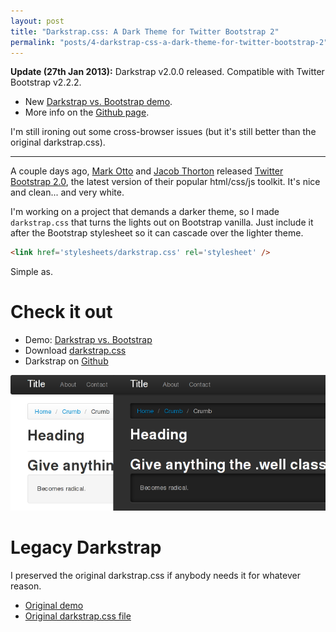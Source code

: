 ```yaml
---
layout: post
title: "Darkstrap.css: A Dark Theme for Twitter Bootstrap 2"
permalink: "posts/4-darkstrap-css-a-dark-theme-for-twitter-bootstrap-2"
---
```


**Update (27th Jan 2013):** Darkstrap v2.0.0 released. Compatible with Twitter Bootstrap v2.2.2.

* New [Darkstrap vs. Bootstrap demo][demo].
* More info on the [Github page][github].

I'm still ironing out some cross-browser issues (but it's still better than the original darkstrap.css).

----

A couple days ago, [Mark Otto][otto] and [Jacob Thorton][thorton] released [Twitter Bootstrap 2.0][bootstrap], the latest version of their popular html/css/js toolkit. It's nice and clean... and very white.

I'm working on a project that demands a darker theme, so I made `darkstrap.css` that turns the lights out on Bootstrap vanilla. Just include it after the Bootstrap stylesheet so it can cascade over the lighter theme.

~~~ html
<link href='stylesheets/darkstrap.css' rel='stylesheet' />
~~~

Simple as.

# Check it out

* Demo: [Darkstrap vs. Bootstrap][demo]
* Download [darkstrap.css][css]
* Darkstrap on [Github][github] 

![Comparison of Bootstrap and Darkstrap colors][comparison]

# Legacy Darkstrap

I preserved the original darkstrap.css if anybody needs it for whatever reason.

* [Original demo][dark-demo]
* [Original darkstrap.css file][legacycss]

[otto]: http://twitter.com/mdo
[thorton]: http://twitter.com/fat
[bootstrap]: http://twitter.github.com/bootstrap/
[comparison]: /bag/darkstrap/images/comparison.png "Bootstrap Vanilla vs Darkstrap"
[github]: https://github.com/danneu/darkstrap
[css]: https://raw.github.com/danneu/darkstrap/master/stylesheets/darkstrap.css
[legacycss]: /bag/darkstrap/legacy/stylesheets/darkstrap.css
[dark-demo]: /bag/darkstrap/legacy/darkstrap.html
[vanilla-demo]: /bag/darkstrap/legacy/bootstrap.html
[swatch]: http://bootswatch.com/ 
[demo]: /bag/darkstrap/darkstrap.html
[github]: https://github.com/danneu/darkstrap 
